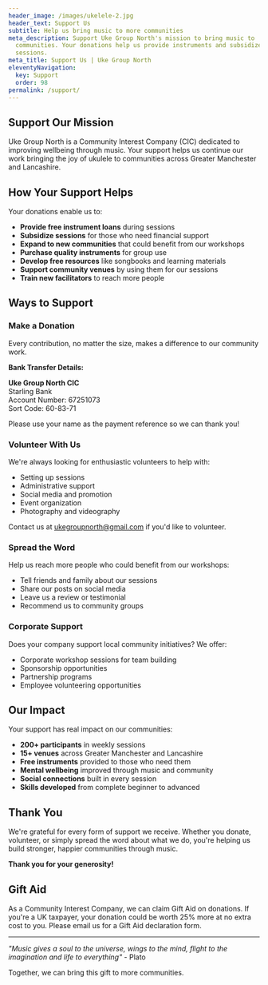 ```yaml
---
header_image: /images/ukelele-2.jpg
header_text: Support Us
subtitle: Help us bring music to more communities
meta_description: Support Uke Group North's mission to bring music to
  communities. Your donations help us provide instruments and subsidized
  sessions.
meta_title: Support Us | Uke Group North
eleventyNavigation:
  key: Support
  order: 98
permalink: /support/
---
```

## Support Our Mission

Uke Group North is a Community Interest Company (CIC) dedicated to improving wellbeing through music. Your support helps us continue our work bringing the joy of ukulele to communities across Greater Manchester and Lancashire.

## How Your Support Helps

Your donations enable us to:

- **Provide free instrument loans** during sessions
- **Subsidize sessions** for those who need financial support
- **Expand to new communities** that could benefit from our workshops
- **Purchase quality instruments** for group use
- **Develop free resources** like songbooks and learning materials
- **Support community venues** by using them for our sessions
- **Train new facilitators** to reach more people

## Ways to Support

### Make a Donation

Every contribution, no matter the size, makes a difference to our community work.

**Bank Transfer Details:**

**Uke Group North CIC**  
Starling Bank  
Account Number: 67251073  
Sort Code: 60-83-71

Please use your name as the payment reference so we can thank you!

### Volunteer With Us

We're always looking for enthusiastic volunteers to help with:
- Setting up sessions
- Administrative support
- Social media and promotion
- Event organization
- Photography and videography

Contact us at [ukegroupnorth@gmail.com](mailto:ukegroupnorth@gmail.com) if you'd like to volunteer.

### Spread the Word

Help us reach more people who could benefit from our workshops:
- Tell friends and family about our sessions
- Share our posts on social media
- Leave us a review or testimonial
- Recommend us to community groups

### Corporate Support

Does your company support local community initiatives? We offer:
- Corporate workshop sessions for team building
- Sponsorship opportunities
- Partnership programs
- Employee volunteering opportunities

## Our Impact

Your support has real impact on our communities:

- **200+ participants** in weekly sessions
- **15+ venues** across Greater Manchester and Lancashire
- **Free instruments** provided to those who need them
- **Mental wellbeing** improved through music and community
- **Social connections** built in every session
- **Skills developed** from complete beginner to advanced

## Thank You

We're grateful for every form of support we receive. Whether you donate, volunteer, or simply spread the word about what we do, you're helping us build stronger, happier communities through music.

**Thank you for your generosity!**

## Gift Aid

As a Community Interest Company, we can claim Gift Aid on donations. If you're a UK taxpayer, your donation could be worth 25% more at no extra cost to you. Please email us for a Gift Aid declaration form.

---

*"Music gives a soul to the universe, wings to the mind, flight to the imagination and life to everything"* - Plato

Together, we can bring this gift to more communities.